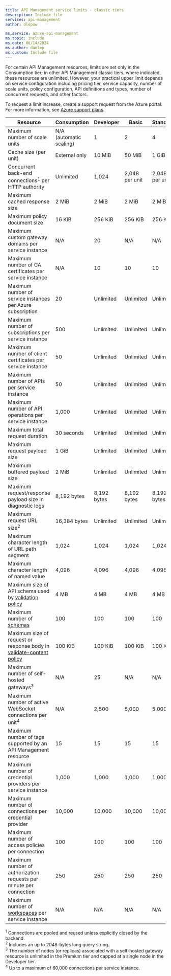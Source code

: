```yaml
---
title: API Management service limits - classic tiers
description: Include file
services: api-management
author: dlepow

ms.service: azure-api-management
ms.topic: include
ms.date: 06/14/2024
ms.author: danlep
ms.custom: Include file
---
```


<!-- Limits - API Management classic tiers -->

For certain API Management resources, limits are set only in the Consumption tier; in other API Management classic tiers, where indicated, these resources are unlimited. However, your practical upper limit depends on service configuration including pricing tier, service capacity, number of scale units, policy configuration, API definitions and types, number of concurrent requests, and other factors.

To request a limit increase, create a support request from the Azure portal. For more information, see [Azure support plans](https://azure.microsoft.com/support/options/).

| Resource | Consumption | Developer | Basic | Standard | Premium |
| ---------| ----------- | ----------- | ----------- | ----------- | ------------ |
| Maximum number of scale units | N/A (automatic scaling) | 1 | 2 | 4 | 31 per region |
| Cache size (per unit)  | External only | 10 MiB | 50 MiB | 1 GiB | 5 GiB |
| Concurrent back-end connections<sup>1</sup> per HTTP authority | Unlimited | 1,024 | 2,048 per unit | 2,048 per unit | 2,048 per unit |
| Maximum cached response size | 2 MiB | 2 MiB | 2 MiB | 2 MiB | 2 MiB |
| Maximum policy document size  | 16 KiB | 256 KiB | 256 KiB | 256 KiB | 256 KiB |
| Maximum custom gateway domains per service instance | N/A | 20 | N/A | N/A | 20 |
| Maximum number of CA certificates per service instance | N/A | 10 | 10 | 10 | 10 |
| Maximum number of service instances per Azure subscription | 20 | Unlimited | Unlimited | Unlimited | Unlimited |
| Maximum number of subscriptions per service instance | 500 | Unlimited | Unlimited | Unlimited | Unlimited |
| Maximum number of client certificates per service instance | 50 | Unlimited | Unlimited | Unlimited | Unlimited |
| Maximum number of APIs per service instance | 50 | Unlimited | Unlimited | Unlimited | Unlimited |
| Maximum number of API operations per service instance | 1,000 | Unlimited | Unlimited | Unlimited | Unlimited |
| Maximum total request duration | 30 seconds | Unlimited | Unlimited | Unlimited | Unlimited |
| Maximum request payload size | 1 GiB | Unlimited | Unlimited | Unlimited | Unlimited | 
| Maximum buffered payload size | 2 MiB | Unlimited | Unlimited | Unlimited | Unlimited |
| Maximum request/response payload size in diagnostic logs | 8,192 bytes | 8,192 bytes | 8,192 bytes | 8,192 bytes | 8,192 bytes |
| Maximum request URL size<sup>2</sup> | 16,384 bytes | Unlimited | Unlimited | Unlimited | Unlimited |
| Maximum character length of URL path segment | 1,024  | 1,024  | 1,024  | 1,024  | 1,024  |
| Maximum character length of named value | 4,096  | 4,096  | 4,096  | 4,096  | 4,096  |
| Maximum size of API schema used by [validation policy](../articles/api-management/validation-policies.md) | 4 MB | 4 MB | 4 MB | 4 MB | 4 MB |
| Maximum number of [schemas](../articles/api-management/validate-content-policy.md#schemas-for-content-validation) | 100 | 100 | 100 | 100 | 100 |
| Maximum size of request or response body in [validate-content policy](../articles/api-management/validate-content-policy.md) | 100 KiB |  100 KiB | 100 KiB |  100 KiB |  100 KiB |
| Maximum number of self-hosted gateways<sup>3</sup> | N/A | 25 | N/A | N/A | 25 |
| Maximum number of active WebSocket connections per unit<sup>4</sup> | N/A | 2,500 | 5,000 | 5,000 | 5,000 |
| Maximum number of tags supported by an API Management resource|15| 15 | 15 | 15 | 15 |
| Maximum number of credential providers per service instance| 1,000 | 1,000 | 1,000 | 1,000 | 1,000 |
| Maximum number of connections per credential provider| 10,000 | 10,000 | 10,000 | 10,000 | 10,000 |
| Maximum number of access policies per connection | 100 | 100 | 100 | 100 | 100 |
| Maximum number of authorization requests per minute per connection | 250 | 250 | 250 | 250 | 250 |
| Maximum number of [workspaces](../articles/api-management/workspaces-overview.md) per service instance | N/A | N/A | N/A | N/A | 100 |

<sup>1</sup> Connections are pooled and reused unless explicitly closed by the backend.<br/>
<sup>2</sup> Includes an up to 2048-bytes long query string.<br/>
<sup>3</sup> The number of nodes (or replicas) associated with a self-hosted gateway resource is unlimited in the Premium tier and capped at a single node in the Developer tier.<br/>
<sup>4</sup> Up to a maximum of 60,000 connections per service instance.

